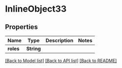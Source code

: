# InlineObject33

## Properties

Name | Type | Description | Notes
------------ | ------------- | ------------- | -------------
**roles** | **String** |  | 

[[Back to Model list]](../README.md#documentation-for-models) [[Back to API list]](../README.md#documentation-for-api-endpoints) [[Back to README]](../README.md)


